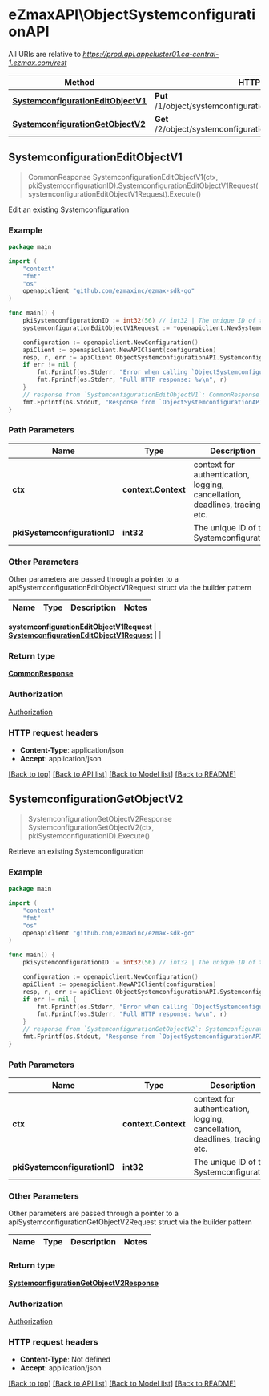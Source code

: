 # eZmaxAPI\ObjectSystemconfigurationAPI

All URIs are relative to *https://prod.api.appcluster01.ca-central-1.ezmax.com/rest*

Method | HTTP request | Description
------------- | ------------- | -------------
[**SystemconfigurationEditObjectV1**](ObjectSystemconfigurationAPI.md#SystemconfigurationEditObjectV1) | **Put** /1/object/systemconfiguration/{pkiSystemconfigurationID} | Edit an existing Systemconfiguration
[**SystemconfigurationGetObjectV2**](ObjectSystemconfigurationAPI.md#SystemconfigurationGetObjectV2) | **Get** /2/object/systemconfiguration/{pkiSystemconfigurationID} | Retrieve an existing Systemconfiguration



## SystemconfigurationEditObjectV1

> CommonResponse SystemconfigurationEditObjectV1(ctx, pkiSystemconfigurationID).SystemconfigurationEditObjectV1Request(systemconfigurationEditObjectV1Request).Execute()

Edit an existing Systemconfiguration



### Example

```go
package main

import (
	"context"
	"fmt"
	"os"
	openapiclient "github.com/ezmaxinc/ezmax-sdk-go"
)

func main() {
	pkiSystemconfigurationID := int32(56) // int32 | The unique ID of the Systemconfiguration
	systemconfigurationEditObjectV1Request := *openapiclient.NewSystemconfigurationEditObjectV1Request(*openapiclient.NewSystemconfigurationRequestCompound(openapiclient.Field-eSystemconfigurationNewexternaluseraction("Stage"), openapiclient.Field-eSystemconfigurationLanguage1("fr_QC"), openapiclient.Field-eSystemconfigurationLanguage2("en_CA"), true, true)) // SystemconfigurationEditObjectV1Request | 

	configuration := openapiclient.NewConfiguration()
	apiClient := openapiclient.NewAPIClient(configuration)
	resp, r, err := apiClient.ObjectSystemconfigurationAPI.SystemconfigurationEditObjectV1(context.Background(), pkiSystemconfigurationID).SystemconfigurationEditObjectV1Request(systemconfigurationEditObjectV1Request).Execute()
	if err != nil {
		fmt.Fprintf(os.Stderr, "Error when calling `ObjectSystemconfigurationAPI.SystemconfigurationEditObjectV1``: %v\n", err)
		fmt.Fprintf(os.Stderr, "Full HTTP response: %v\n", r)
	}
	// response from `SystemconfigurationEditObjectV1`: CommonResponse
	fmt.Fprintf(os.Stdout, "Response from `ObjectSystemconfigurationAPI.SystemconfigurationEditObjectV1`: %v\n", resp)
}
```

### Path Parameters


Name | Type | Description  | Notes
------------- | ------------- | ------------- | -------------
**ctx** | **context.Context** | context for authentication, logging, cancellation, deadlines, tracing, etc.
**pkiSystemconfigurationID** | **int32** | The unique ID of the Systemconfiguration | 

### Other Parameters

Other parameters are passed through a pointer to a apiSystemconfigurationEditObjectV1Request struct via the builder pattern


Name | Type | Description  | Notes
------------- | ------------- | ------------- | -------------

 **systemconfigurationEditObjectV1Request** | [**SystemconfigurationEditObjectV1Request**](SystemconfigurationEditObjectV1Request.md) |  | 

### Return type

[**CommonResponse**](CommonResponse.md)

### Authorization

[Authorization](../README.md#Authorization)

### HTTP request headers

- **Content-Type**: application/json
- **Accept**: application/json

[[Back to top]](#) [[Back to API list]](../README.md#documentation-for-api-endpoints)
[[Back to Model list]](../README.md#documentation-for-models)
[[Back to README]](../README.md)


## SystemconfigurationGetObjectV2

> SystemconfigurationGetObjectV2Response SystemconfigurationGetObjectV2(ctx, pkiSystemconfigurationID).Execute()

Retrieve an existing Systemconfiguration



### Example

```go
package main

import (
	"context"
	"fmt"
	"os"
	openapiclient "github.com/ezmaxinc/ezmax-sdk-go"
)

func main() {
	pkiSystemconfigurationID := int32(56) // int32 | The unique ID of the Systemconfiguration

	configuration := openapiclient.NewConfiguration()
	apiClient := openapiclient.NewAPIClient(configuration)
	resp, r, err := apiClient.ObjectSystemconfigurationAPI.SystemconfigurationGetObjectV2(context.Background(), pkiSystemconfigurationID).Execute()
	if err != nil {
		fmt.Fprintf(os.Stderr, "Error when calling `ObjectSystemconfigurationAPI.SystemconfigurationGetObjectV2``: %v\n", err)
		fmt.Fprintf(os.Stderr, "Full HTTP response: %v\n", r)
	}
	// response from `SystemconfigurationGetObjectV2`: SystemconfigurationGetObjectV2Response
	fmt.Fprintf(os.Stdout, "Response from `ObjectSystemconfigurationAPI.SystemconfigurationGetObjectV2`: %v\n", resp)
}
```

### Path Parameters


Name | Type | Description  | Notes
------------- | ------------- | ------------- | -------------
**ctx** | **context.Context** | context for authentication, logging, cancellation, deadlines, tracing, etc.
**pkiSystemconfigurationID** | **int32** | The unique ID of the Systemconfiguration | 

### Other Parameters

Other parameters are passed through a pointer to a apiSystemconfigurationGetObjectV2Request struct via the builder pattern


Name | Type | Description  | Notes
------------- | ------------- | ------------- | -------------


### Return type

[**SystemconfigurationGetObjectV2Response**](SystemconfigurationGetObjectV2Response.md)

### Authorization

[Authorization](../README.md#Authorization)

### HTTP request headers

- **Content-Type**: Not defined
- **Accept**: application/json

[[Back to top]](#) [[Back to API list]](../README.md#documentation-for-api-endpoints)
[[Back to Model list]](../README.md#documentation-for-models)
[[Back to README]](../README.md)

